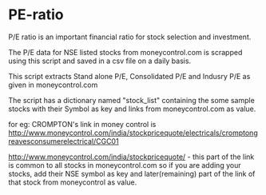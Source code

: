 # PE-ratio
P/E ratio is an important financial ratio for stock selection and investment. 

The P/E data for NSE listed stocks from moneycontrol.com is scrapped 
using this script and saved in a csv file on a daily basis.

This script extracts Stand alone P/E, Consolidated P/E and Indusry P/E as given in moneycontrol.com

The script has a dictionary named "stock_list" containing the some sample 
stocks with their Symbol as key and  links from moneycontrol.com as value.

for eg: CROMPTON's link in money control is 
http://www.moneycontrol.com/india/stockpricequote/electricals/cromptongreavesconsumerelectrical/CGC01

http://www.moneycontrol.com/india/stockpricequote/ - this part of the link is common to all stocks in moneycontrol.com
so if you are adding your stocks, add their NSE symbol as key and later(remaining) part of the link of that stock from moneycontrol as value.
